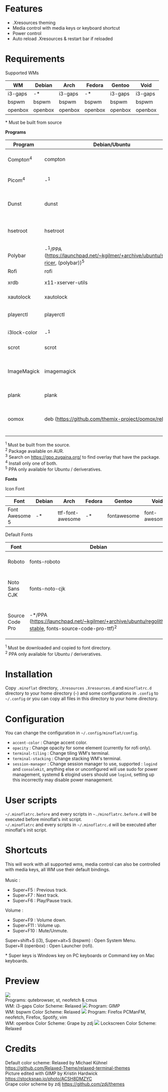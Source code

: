 # Features
* .Xresources theming
* Media control with media keys or keyboard shortcut
* Power control
* Auto reload .Xresources & restart bar if reloaded

# Requirements
Supported WMs

|WM|Debian|Arch|Fedora|Gentoo|Void|
|-|-|-|-|-|-|
|i3-gaps|-*|i3-gaps|-*|i3-gaps|i3-gaps|
|bspwm|bspwm|bspwm|bspwm|bspwm|bspwm|
|openbox|openbox|openbox|openbox|openbox|openbox|

\* Must be built from source

**Programs**

|Program|Debian/Ubuntu|Arch|Fedora|Gentoo|Void|Explanation|
|-|-|-|-|-|-|-|
|Compton<sup>4</sup>|compton|- (replaced by Picom)|compton|compton|- (replaced by Picom)|Compositor for shadow & fading.|
|Picom<sup>4</sup>|-<sup>1</sup>|picom|picom|picom|picom|Compositor for shadow & fading.|
|Dunst|dunst|dunst|dunst|dunst|dunst|Notification daemon (for displaying notifications).|
|hsetroot|hsetroot|hsetroot|-<sup>1</sup>|hsetroot|polybar|Set workspace background color.|
|Polybar|-<sup>1</sup>/PPA (https://launchpad.net/~kgilmer/+archive/ubuntu/speed-ricer, (polybar))<sup>5</sup>|polybar<sup>2</sup>|-<sup>1</sup>|polybar|polybar|Bar.|
|Rofi|rofi|rofi|rofi|rofi|rofi|Launcher.|
|xrdb|x11-xserver-utils|xorg-xrdb|xorg-x11-server-utils|xrdb|xrdb|For loading .Xresources.|
|xautolock|xautolock|xautolock|xautolock|xautolock|xautolock|For auto locking.|
|playerctl|playerctl|playerctl|playerctl|playerctl|playerctl|MPRIS (music) support.|
|i3lock-color|-<sup>1</sup>|i3lock-color|-<sup>1</sup>|i3lock-color<sup>3</sup>|i3lock-color|Lockscreen.|
|scrot|scrot|scrot|scrot|scrot|scrot|For taking screenshot.|
|ImageMagick|imagemagick|imagemagick|ImageMagick|imagemagick|ImageMagick|For blurring the screenshot for the lockscreen.|
|plank|plank|plank|plank|plank<sup>3</sup>|plank|For stacking wm's dock.|
|oomox|deb (https://github.com/themix-project/oomox/releases)|oomox<sup>2</sup>|-<sup>1</sup>|-<sup>1</sup>|-<sup>1</sup>|Generate a GTK theme to match the color scheme.|

<sup>1</sup> Must be built from the source.\
<sup>2</sup> Package available on AUR.\
<sup>3</sup> Search on https://gpo.zugaina.org/ to find overlay that have the package.\
<sup>4</sup> Install only one of both.\
<sup>5</sup> PPA only available for Ubuntu / deriveratives.

**Fonts**

Icon Font

|Font|Debian|Arch|Fedora|Gentoo|Void|
|-|-|-|-|-|-|
|Font Awesome 5|-*|ttf-font-awesome|-*|fontawesome|font-awesome5|

Default Fonts

|Font|Debian|Arch|Fedora|Gentoo|Void|
|-|-|-|-|-|-|
|Roboto|fonts-roboto|ttf-roboto|google-roboto-fonts|roboto|fonts-roboto-ttf|
|Noto Sans CJK|fonts-noto-cjk|noto-fonts-cjk|google-noto-sans-cjk-*-fonts|noto-cjk|noto-fonts-cjk|
|Source Code Pro|-*/PPA (https://launchpad.net/~kgilmer/+archive/ubuntu/regolith-stable, fonts-source-code-pro-ttf)<sup>2</sup>|adobe-source-code-pro-fonts|adobe-source-code-pro-fonts|source-pro|font-adobe-source-code-pro|

<sup>1</sup> Must be downloaded and copied to font directory.\
<sup>2</sup> PPA only available for Ubuntu / deriveratives.

# Installation
Copy `.minoflat` directory, `.Xresources` `.Xresources.d` and `minoflatrc.d` directory to your home directory (`~`) and some configurations in `.config` to `~/.config` or you can copy all files in this directory to your home directory.


# Configuration
You can change the configuration in `~/.config/minoflat/config`.
* `accent-color` : Change accent color.
* `opacity` : Change opacity for some element (currently for rofi only).
* `terminal-tiling` : Change tiling WM's terminal.
* `terminal-stacking` : Change stacking WM's terminal.
* `session-manager` : Change session manager to use, supported : `logind` and `consolekit`, anything else or unconfigured will use sudo for power management, systemd & elogind users should use `logind`, setting up this incorrectly may disable power management.

# User scripts
`~/.minoflatrc.before` and every scripts in `~./minoflatrc.before.d` will be executed before minoflat's init script.\
`~/.minoflatrc` and every scripts in `~/.minoflatrc.d` will be executed after minoflat's init script.

# Shortcuts
This will work with all supported wms, media control can also be controlled with media keys, all WM use their default bindings.\
\
Music :
* Super+F5 : Previous track.
* Super+F7 : Next track.
* Super+F6 : Play/Pause track.

Volume :
* Super+F9 : Volume down.
* Super+F11 : Volume up.
* Super+F10 : Mute/Unmute.


Super+shift+S (i3), Super+alt+S (bspwm) : Open System Menu. \
Super+R (openbox) : Open Launcher (rofi).

\* Super keys is Windows key on PC keyboards or Command key on Mac keyboards.

# Preview
<img src="screenshots/2019-10-20-11.png">\
Programs: qutebrowser, st, neofetch & cmus\
WM: i3-gaps
Color Scheme: Relaxed
<img src="screenshots/2019-11-06-03.png">
Program: GIMP\
WM: bspwm
Color Scheme: Relaxed
<img src="screenshots/2020-01-06-07_000.png">
Program: Firefox PCManFM, neofetch, Firefox, Spotify, vim\
WM: openbox
Color Scheme: Grape by zdj
<img src="screenshots/lock.png">
Lockscreen
Color Scheme: Relaxed

# Credits
Default color scheme: Relaxed by Michael Kühnel https://github.com/Relaxed-Theme/relaxed-terminal-themes \
Picture edited with GIMP by Kristin Hardwick https://stocksnap.io/photo/ACSH8DMZYC \
Grape color scheme by zdj https://github.com/zdj/themes
